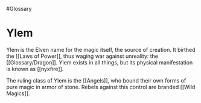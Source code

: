 #Glossary 
# Ylem

Ylem is the Elven name for the magic itself, the source of creation. It birthed the [[Laws of Power]], thus waging war against unreality: the [[Glossary/Dragon]]. Ylem exists in all things, but its physical manifestation is known as [[nyxfire]].

The ruling class of Ylem is the [[Angels]], who bound their own forms of pure magic in armor of stone. Rebels against this control are branded [[Wild Magics]].